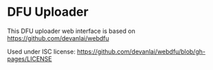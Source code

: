 DFU Uploader
============

This DFU uploader web interface is based on
https://github.com/devanlai/webdfu

Used under ISC license:
https://github.com/devanlai/webdfu/blob/gh-pages/LICENSE

